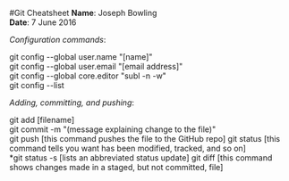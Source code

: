 #Git Cheatsheet
**Name**: Joseph Bowling  
**Date**: 7 June 2016  

*Configuration commands*:

git config --global user.name "[name]"  
git config --global user.email "[email address]"  
git config --global core.editor "subl -n -w"  
git config --list  

*Adding, committing, and pushing*:

git add [filename]  
git commit -m "(message explaining change to the file)"  
git push [this command pushes the file to the GitHub repo]
git status [this command tells you want has been modified, tracked, and so on]  
  *git status -s [lists an abbreviated status update]
git diff [this command shows changes made in a staged, but not committed, file]